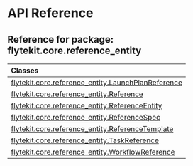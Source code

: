 # API Reference

## Reference for package: flytekit.core.reference_entity

| Classes  |
| :------------- |
| [flytekit.core.reference_entity.LaunchPlanReference](flytekit_core_reference_entity_launchplanreference) |
| [flytekit.core.reference_entity.Reference](flytekit_core_reference_entity_reference) |
| [flytekit.core.reference_entity.ReferenceEntity](flytekit_core_reference_entity_referenceentity) |
| [flytekit.core.reference_entity.ReferenceSpec](flytekit_core_reference_entity_referencespec) |
| [flytekit.core.reference_entity.ReferenceTemplate](flytekit_core_reference_entity_referencetemplate) |
| [flytekit.core.reference_entity.TaskReference](flytekit_core_reference_entity_taskreference) |
| [flytekit.core.reference_entity.WorkflowReference](flytekit_core_reference_entity_workflowreference) |
